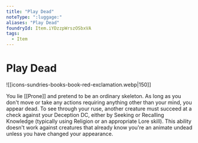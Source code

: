 ```yaml
---
title: "Play Dead"
noteType: ":luggage:"
aliases: "Play Dead"
foundryId: Item.iYDzzpWrszOSbxVA
tags:
  - Item
---
```


# Play Dead
![[icons-sundries-books-book-red-exclamation.webp|150]]

You lie [[Prone]] and pretend to be an ordinary skeleton. As long as you don't move or take any actions requiring anything other than your mind, you appear dead. To see through your ruse, another creature must succeed at a check against your Deception DC, either by Seeking or Recalling Knowledge (typically using Religion or an appropriate Lore skill). This ability doesn't work against creatures that already know you're an animate undead unless you have changed your appearance.
